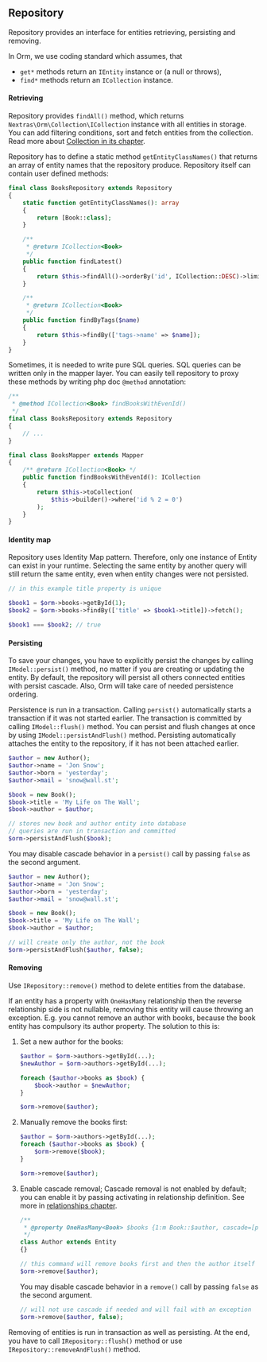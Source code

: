 ## Repository

Repository provides an interface for entities retrieving, persisting and removing.

<div class="advice">

In Orm, we use coding standard which assumes, that
- `get*` methods return an `IEntity` instance or (a null or throws),
- `find*` methods return an `ICollection` instance.
</div>

#### Retrieving

Repository provides `findAll()` method, which returns `Nextras\Orm\Collection\ICollection` instance with all entities in storage. You can add filtering conditions, sort and fetch entities from the collection. Read more about [Collection in its chapter](collection).

Repository has to define a static method `getEntityClassNames()` that returns an array of entity names that the repository produce. Repository itself can contain user defined methods:

```php
final class BooksRepository extends Repository
{
	static function getEntityClassNames(): array
	{
		return [Book::class];
	}

	/**
	 * @return ICollection<Book>
	 */
	public function findLatest()
	{
		return $this->findAll()->orderBy('id', ICollection::DESC)->limitBy(3);
	}

	/**
	 * @return ICollection<Book>
	 */
	public function findByTags($name)
	{
		return $this->findBy(['tags->name' => $name]);
	}
}
```

Sometimes, it is needed to write pure SQL queries. SQL queries can be written only in the mapper layer. You can easily tell repository to proxy these methods by writing php doc `@method` annotation:

```php
/**
 * @method ICollection<Book> findBooksWithEvenId()
 */
final class BooksRepository extends Repository
{
	// ...
}

final class BooksMapper extends Mapper
{
	/** @return ICollection<Book> */
	public function findBooksWithEvenId(): ICollection
	{
		return $this->toCollection(
			$this->builder()->where('id % 2 = 0')
		);
	}
}
```

#### Identity map

Repository uses Identity Map pattern. Therefore, only one instance of Entity can exist in your runtime. Selecting the same entity by another query will still return the same entity, even when entity changes were not persisted.

```php
// in this example title property is unique

$book1 = $orm->books->getById(1);
$book2 = $orm->books->findBy(['title' => $book1->title])->fetch();

$book1 === $book2; // true
```

#### Persisting

To save your changes, you have to explicitly persist the changes by calling `IModel::persist()` method, no matter if you are creating or updating the entity. By default, the repository will persist all others connected entities with persist cascade. Also, Orm will take care of needed persistence ordering.

Persistence is run in a transaction. Calling `persist()` automatically starts a transaction if it was not started earlier. The transaction is committed by calling `IModel::flush()` method. You can persist and flush changes at once by using `IModel::persistAndFlush()` method. Persisting automatically attaches the entity to the repository, if it has not been attached earlier.

```php
$author = new Author();
$author->name = 'Jon Snow';
$author->born = 'yesterday';
$author->mail = 'snow@wall.st';

$book = new Book();
$book->title = 'My Life on The Wall';
$book->author = $author;

// stores new book and author entity into database
// queries are run in transaction and committed
$orm->persistAndFlush($book);

```

You may disable cascade behavior in a `persist()` call by passing `false` as the second argument.

```php
$author = new Author();
$author->name = 'Jon Snow';
$author->born = 'yesterday';
$author->mail = 'snow@wall.st';

$book = new Book();
$book->title = 'My Life on The Wall';
$book->author = $author;

// will create only the author, not the book
$orm->persistAndFlush($author, false);
```

#### Removing

Use `IRepository::remove()` method to delete entities from the database.

If an entity has a property with `OneHasMany` relationship then the reverse relationship side is not nullable, removing this entity will cause throwing an exception. E.g. you cannot remove an author with books, because the book entity has compulsory its author property. The solution to this is:

1) Set a new author for the books:

	```php
	$author = $orm->authors->getById(...);
	$newAuthor = $orm->authors->getById(...);

	foreach ($author->books as $book) {
		$book->author = $newAuthor;
	}

	$orm->remove($author);
	```

2) Manually remove the books first:

	```php
	$author = $orm->authors->getById(...);
	foreach ($author->books as $book) {
		$orm->remove($book);
	}

	$orm->remove($author);
	```

3) Enable cascade removal; Cascade removal is not enabled by default; you can enable it by passing activating in relationship definition. See more in [relationships chapter](Relationships).

	```php
	/**
	 * @property OneHasMany<Book> $books {1:m Book::$author, cascade=[persist, remove]}
	 */
	class Author extends Entity
	{}

	// this command will remove books first and then the author itself
	$orm->remove($author);
	```

	You may disable cascade behavior in a `remove()` call by passing `false` as the second argument.

	```php
	// will not use cascade if needed and will fail with an exception
	$orm->remove($author, false);
	```


Removing of entities is run in transaction as well as persisting. At the end, you have to call `IRepository::flush()` method or use `IRepository::removeAndFlush()` method.
